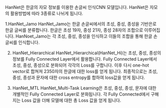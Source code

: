 HanNet은 한글의 자모 정보를 이용한 손글씨 인식CNN 모델입니다.
HanNet은 자모의 활용방법에 따라 3종류로 나뉘게 됩니다.

1.HanNet_Jamo 
HanNet_Jamo는 한글 손글씨에서의 초성, 중성, 종성을 기반은로 한글 글씨를 분류합니다. 한글은 초성 19자, 중성 21자, 종성 28자의 조합으로 이루어집니다. HanNoet_Jamo는 각 초성, 중성, 종성을 인식하고 이들의 조합을 통해 한글 손글씨를 인식합니다.

2. HanNet_Hierarchical
HanNet_Hierarchical(HanNet_Hi)는 초성, 중성, 종성의 정보를 Fully Connected Layer에서 활용합니다. Fully Connected Layer에서 초성, 중성, 종성으로 분화되어 각각의 Loss를 구합니다. 이후 다시 one-hot vector로 합쳐져 2350자의 한글에 대한 loss를 얻게 됩니다. 최종적으로는 초성, 중성, 종성과 문자에 대한 cross entropy를 합하여 loss값을 얻게 됩니다.

3. HanNet_MTL
HanNet_Multi-Task Learning은 초성, 중성, 종성, 문자에 대한 개별적인 Fully Connected Layer로 분화됩니다. 각 Fully Connected에서 구해지는 Loss 값을 더해 모델에 대한 총 Loss 값을 얻게 됩니다.
